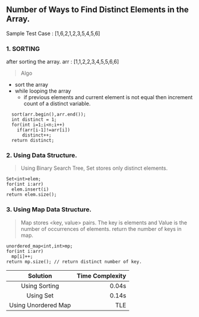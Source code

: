 ## Number of Ways to Find Distinct Elements in the Array.
Sample Test Case : [1,6,2,1,2,3,5,4,5,6]
### 1. SORTING
after sorting the array.
arr : [1,1,2,2,3,4,5,5,6,6]
> Algo
- sort the array
- while looping the array
  - if previous elements and current element is not equal then increment count of a distinct variable. 
```
  sort(arr.begin(),arr.end());
  int distinct = 1;
  for(int i=1;i<n;i++)
    if(arr[i-1]!=arr[i])
      distinct++;
  return distinct;
```
### 2. Using Data Structure.
> Using Binary Search Tree, Set stores only distinct elements.
```
Set<int>elem;
for(int i:arr)
  elem.insert(i)
return elem.size();
```
### 3. Using Map Data Structure.
>Map stores <key, value> pairs. The key is elements and Value is the number of occurrences of elements.
return the number of keys in map.

```
unordered_map<int,int>mp;
for(int i:arr)
  mp[i]++;
return mp.size(); // return distinct number of key. 
```
|Solution | Time Complexity|
|:-------------------------:|-----------------:|
|Using Sorting|0.04s|
|Using Set|0.14s|
|Using Unordered Map|TLE|